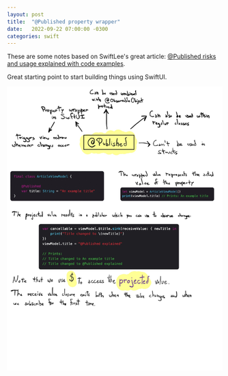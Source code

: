 ```yaml
---
layout: post
title:  "@Published property wrapper"
date:   2022-09-22 07:00:00 -0300
categories: swift
---
```


These are some notes based on SwiftLee's great article: [@Published risks and usage explained with code examples](https://www.avanderlee.com/swiftui/published-property-wrapper/).

Great starting point to start building things using SwiftUI.

![published-notes](/resources/published_property_wrapper/published_property_wrapper.jpg)